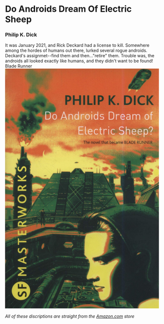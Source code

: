 # Do Androids Dream Of Electric Sheep
### Philip K. Dick

It was January 2021, and Rick Deckard had a license to kill. Somewhere among the hordes of humans out there, lurked several rogue androids. Deckard's assignmet--find them and then..."retire" them. Trouble was, the androids all looked exactly like humans, and they didn't want to be found! Blade Runner
![](/ElectricSheep.jpg)

*All of these discriptions are straight from the [Amazon.com](https://www.amazon.com/Androids-Dream-Electric-Sheep-Masterworks/dp/0575094184/ref=asc_df_0575094184/?tag=hyprod-20&linkCode=df0&hvadid=312130957577&hvpos=&hvnetw=g&hvrand=13241338255031334677&hvpone=&hvptwo=&hvqmt=&hvdev=c&hvdvcmdl=&hvlocint=&hvlocphy=1017596&hvtargid=pla-562959977654&psc=1) store*
